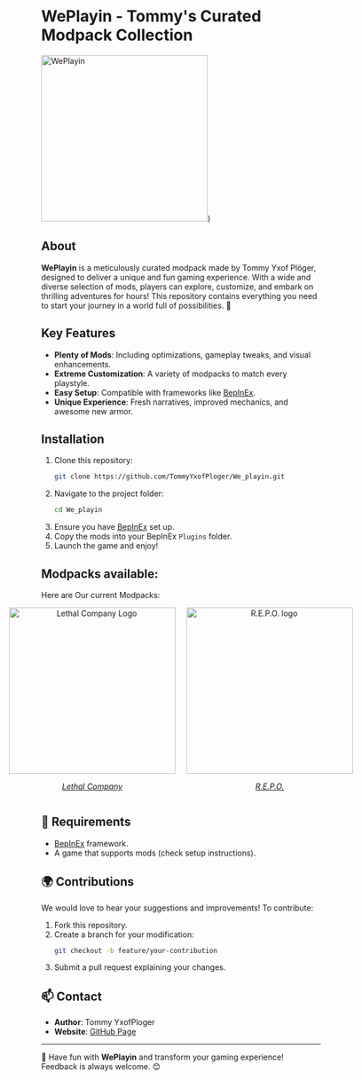 # WePlayin - Tommy's Curated Modpack Collection
<img src="https://i.imgur.com/gU2N9y9.png" alt="WePlayin" width="300" height="300">)

##  About
**WePlayin** is a meticulously curated modpack made by Tommy Yxof Plöger, designed to deliver a unique and fun gaming experience. With a wide and diverse selection of mods, players can explore, customize, and embark on thrilling adventures for hours! This repository contains everything you need to start your journey in a world full of possibilities. 🌟

##  Key Features
-  **Plenty of Mods**: Including optimizations, gameplay tweaks, and visual enhancements.
-  **Extreme Customization**: A variety of modpacks to match every playstyle.
-  **Easy Setup**: Compatible with frameworks like [BepInEx](https://github.com/BepInEx/BepInEx).
-  **Unique Experience**: Fresh narratives, improved mechanics, and awesome new armor.

##  Installation
1. Clone this repository:
   ```bash
   git clone https://github.com/TommyYxofPloger/We_playin.git
   ```
2. Navigate to the project folder:
   ```bash
   cd We_playin
   ```
3. Ensure you have [BepInEx](https://github.com/BepInEx/BepInEx) set up.
4. Copy the mods into your BepInEx `Plugins` folder.
5. Launch the game and enjoy! 

## Modpacks available:
Here are Our current Modpacks:

<div style="display: flex; justify-content: center; align-items: flex-start; gap: 20px;">
  <div style="text-align: center;">
    <a href="https://github.com/TommyYxofPloger/We_playin/tree/main/Lethal%20Company" target="_blank">
      <img src="https://shared.cloudflare.steamstatic.com/store_item_assets/steam/apps/1966720/header.jpg?t=1723894859" alt="Lethal Company Logo" width="300">
      <p><em>Lethal Company</em></p>
    </a>
  </div>
  <div style="text-align: center;">
    <a href="https://github.com/TommyYxofPloger/We_playin/tree/main/R.E.P.O." target="_blank">
      <img src="https://shared.cloudflare.steamstatic.com/store_item_assets/steam/apps/3241660/header.jpg?t=1740578354" alt="R.E.P.O. logo" width="300">
      <p><em>R.E.P.O.</em></p>
    </a>
  </div>
</div>


## 🔧 Requirements
- [BepInEx](https://github.com/BepInEx/BepInEx) framework.
- A game that supports mods (check setup instructions).

## 🌍 Contributions
We would love to hear your suggestions and improvements! To contribute:
1. Fork this repository.
2. Create a branch for your modification:
   ```bash
   git checkout -b feature/your-contribution
   ```
3. Submit a pull request explaining your changes.

## 📫 Contact
- **Author**: Tommy YxofPloger
- **Website**: [GitHub Page](https://github.com/TommyYxofPloger/We_playin)

---

🎉 Have fun with **WePlayin** and transform your gaming experience! Feedback is always welcome. 😊